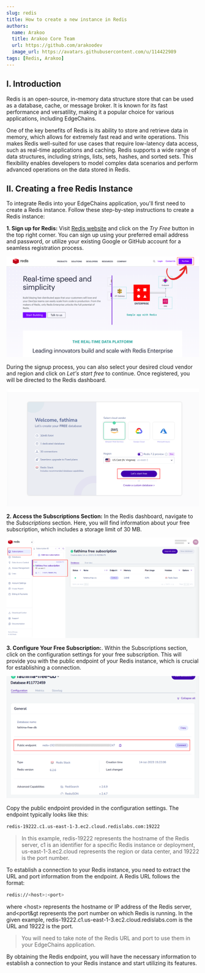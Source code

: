 ```yaml
---
slug: redis
title: How to create a new instance in Redis
authors:
  name: Arakoo
  title: Arakoo Core Team
  url: https://github.com/arakoodev
  image_url: https://avatars.githubusercontent.com/u/114422989
tags: [Redis, Arakoo]
---
```


## I. Introduction
Redis is an open-source, in-memory data structure store that can be used as a database, cache, or message broker. It is known for its fast performance and versatility, making it a popular choice for various applications, including EdgeChains.

One of the key benefits of Redis is its ability to store and retrieve data in memory, which allows for extremely fast read and write operations. This makes Redis well-suited for use cases that require low-latency data access, such as real-time applications and caching. Redis supports a wide range of data structures, including strings, lists, sets, hashes, and sorted sets. This flexibility enables developers to model complex data scenarios and perform advanced operations on the data stored in Redis.

## II. Creating a free Redis Instance
To integrate Redis into your EdgeChains application, you'll first need to create a Redis instance. Follow these step-by-step instructions to create a Redis instance:

**1. Sign up for Redis:** Visit [Redis website](https://redis.com/) and click on the _Try Free_ button in the top right corner. You can sign up using your preferred email address and password, or utilize your existing Google or GitHub account for a seamless registration process. 

![Redis landing page](./redis1.png)

During the signup process, you can also select your desired cloud vendor and region and click on _Let's start free_ to continue. Once registered, you will be directed to the Redis dashboard.

![Redis signup page](./redis2.png)

**2. Access the Subscriptions Section:** In the Redis dashboard, navigate to the _Subscriptions_ section. Here, you will find information about your free subscription, which includes a storage limit of 30 MB.

![Redis Subscription section](./sub.png)

**3. Configure Your Free Subscription:**. Within the Subscriptions section, click on the configuration settings for your free subscription. This will provide you with the public endpoint of your Redis instance, which is crucial for establishing a connection.

![Redis Configuration section](./config.png)

Copy the public endpoint provided in the configuration settings. The endpoint typically looks like this:

```bash
redis-19222.c1.us-east-1-3.ec2.cloud.redislabs.com:19222
```

> In this example, redis-19222 represents the hostname of the Redis server, c1 is an identifier for a specific Redis instance or deployment, us-east-1-3.ec2.cloud represents the region or data center, and 19222 is the port number.

To establish a connection to your Redis instance, you need to extract the URL and port information from the endpoint. A Redis URL follows the format: 

```bash
redis://<host>:<port>
```

where &lt;host&gt; represents the hostname or IP address of the Redis server, and&lt;port&gt represents the port number on which Redis is running. In the given example, redis-19222.c1.us-east-1-3.ec2.cloud.redislabs.com is the URL and 19222 is the port.

> You will need to take note of the Redis URL and port to use them in your EdgeChains application.

By obtaining the Redis endpoint, you will have the necessary information to establish a connection to your Redis instance and start utilizing its features.


